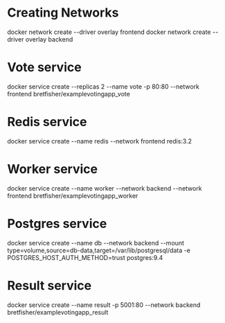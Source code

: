# Creating Networks

docker network create --driver overlay frontend
docker network create --driver overlay backend

# Vote service

docker service create --replicas 2 --name vote -p 80:80 --network frontend bretfisher/examplevotingapp_vote

# Redis service

docker service create --name redis --network frontend redis:3.2

# Worker service

docker service create --name worker --network backend --network frontend bretfisher/examplevotingapp_worker

# Postgres service

docker service create --name db --network backend --mount type=volume,source=db-data,target=/var/lib/postgresql/data -e POSTGRES_HOST_AUTH_METHOD=trust postgres:9.4

# Result service

docker service create --name result -p 5001:80 --network backend bretfisher/examplevotingapp_result
